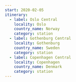 ```yaml
---
start: 2020-02-05
itinerary:
  - label: Oslo Central
    locality: Oslo
    country_name: Norway
    category: station
  - label: Gothenburg Central
    locality: Gothenburg
    country_name: Sweden
    category: station
  - label: Copenhagen Central
    locality: Copenhagen
    country_name: Denmark
    category: station
---
```

